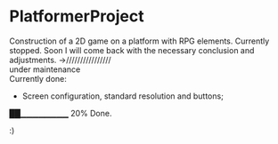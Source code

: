 # PlatformerProject



Construction of a 2D game on a platform with RPG elements. Currently stopped. Soon I will come back with the necessary conclusion and adjustments.
->////////////////<br>
under maintenance <br>
Currently done:
- Screen configuration, standard resolution and buttons;

██▁▁▁▁▁▁▁▁ 20% Done.

:)
